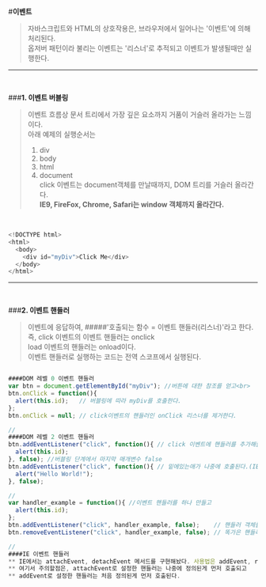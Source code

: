#**이벤트**

> 자바스크립트와 HTML의 상호작용은, 브라우저에서 일어나는 '이벤트'에 의해 처리된다.<br>
> 옵저버 패턴이라 불리는 이벤트는 '리스너'로 추적되고 이벤트가 발생될때만 실행한다.<br>

----
<br>


###**1. 이벤트 버블링**

> 이벤트 흐름상 문서 트리에서 가장 깊은 요소까지 거품이 거슬러 올라가는 느낌이다.<br>
> 아래 예제의 실행순서는<br>
> 1. div<br>
> 2. body<br>
> 3. html<br>
> 4. document<br>
> click 이벤트는 document객체를 만날때까지, DOM 트리를 거슬러 올라간다.<br>
> **IE9, FireFox, Chrome, Safari는 window 객체까지 올라간다.**<br>

<br>

```javascript
<!DOCTYPE html>
<html>
  <body>
    <div id="myDiv">Click Me</div>
  </body>
</html>
```

-----
<br>

###**2. 이벤트 핸들러**

> 이벤트에 응답하여, #####'호출되는 함수 = 이벤트 핸들러(리스너)'라고 한다.<br>
> 즉, click 이벤트의 이벤트 핸들러는 onclick<br>
> load 이벤트의 핸들러는 onload이다.<br>
> 이벤트 핸들러로 실행하는 코드는 전역 스코프에서 실행된다.<br>


```javascript

####DOM 레벨 0 이벤트 핸들러
var btn = document.getElementById("myDiv"); //버튼에 대한 참조를 얻고<br>
btn.onClick = function(){
  alert(this.id);   // 버블링에 따라 myDiv를 호출한다.
};
btn.onClick = null; // click이벤트의 핸들러인 onClick 리스너를 제거한다.

//
####DOM 레벨 2 이벤트 핸들러
btn.addEventListener("click", function(){ // click 이벤트에 핸들러를 추가해줄수있다.(중복추가가능))
  alert(this.id);
}, false); //버블링 단계에서 마지막 매개변수 false
btn.addEventListener("click", function(){ // 밑에있는애가 나중에 호출된다.(IE와 반대)
  alert("Hello World!");
}, false);

//
var handler_example = function(){ //이벤트 핸들러를 하나 만들고
  alert(this.id);
};
btn.addEventListener("click", handler_example, false);    // 핸들러 객체를 추가를 해준다면,
btn.removeEventListener("click", handler_example, false); // 똑가은 핸들러를 삭제해준다.

//
####IE 이벤트 핸들러
** IE에서는 attachEvent, detachEvent 메서드를 구현해놨다. 사용법은 addEvent, removeEvent와 같다.
** 여기서 주의할점은, attachEvent로 설정한 핸들러는 나중에 정의된게 먼저 호출되고
** addEvent로 설정한 핸들러는 처음 정의된게 먼저 호출된다.
```
